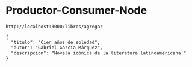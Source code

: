 # Productor-Consumer-Node

 ``` http://localhost:3000/libros/agregar ```

```
{
  "titulo": "Cien años de soledad",
  "autor": "Gabriel García Márquez",
  "descripcion": "Novela icónica de la literatura latinoamericana."
}
 ```

